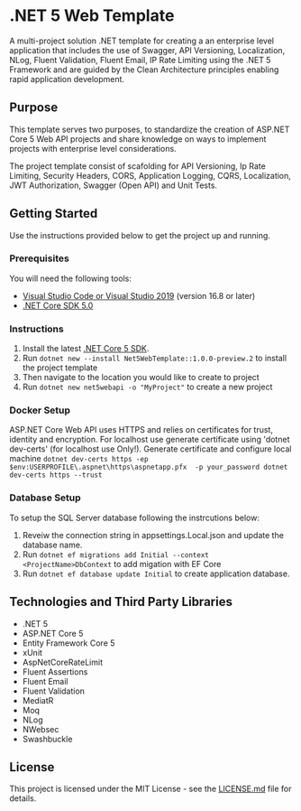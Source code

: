 # .NET 5 Web Template
A multi-project solution .NET template for creating a an enterprise level application that includes the use of Swagger, API Versioning, 
Localization, NLog, Fluent Validation, Fluent Email, IP Rate Limiting using the .NET 5 Framework and are guided by the Clean Architecture 
principles enabling rapid application development.

## Purpose
This template serves two purposes, to standardize the creation of ASP.NET Core 5 Web API projects and share knowledge on ways 
to implement projects with enterprise level considerations.

The project template consist of scafolding for API Versioning, Ip Rate Limiting, Security Headers, CORS, Application Logging, CQRS, Localization,
JWT Authorization, Swagger (Open API) and Unit Tests.

## Getting Started
Use the instructions provided below to get the project up and running.

### Prerequisites
You will need the following tools:
* [Visual Studio Code or Visual Studio 2019](https://visualstudio.microsoft.com/vs/) (version 16.8 or later)
* [.NET Core SDK 5.0](https://dotnet.microsoft.com/download/dotnet/5.0)

### Instructions
1. Install the latest [.NET Core 5 SDK](https://dotnet.microsoft.com/download). 
2. Run `dotnet new --install Net5WebTemplate::1.0.0-preview.2` to install the project template
3. Then navigate to the location you would like to create to project
4. Run `dotnet new net5webapi -o "MyProject"` to create a new project

### Docker Setup
ASP.NET Core Web API uses HTTPS and relies on certificates for trust, identity and encryption. 
For localhost use generate certificate using 'dotnet dev-certs' (for localhost use Only!).
Generate certificate and configure local machine
`dotnet dev-certs https -ep $env:USERPROFILE\.aspnet\https\aspnetapp.pfx  -p your_password
dotnet dev-certs https --trust
`

### Database Setup
To setup the SQL Server database following the instrcutions below:
1. Reveiw the connection string in appsettings.Local.json and update the database name.
2. Run `dotnet ef migrations add Initial --context <ProjectName>DbContext` to add migation with EF Core 
3. Run `dotnet ef database update Initial` to create application database.

## Technologies and Third Party Libraries
* .NET 5
* ASP.NET Core 5
* Entity Framework Core 5
* xUnit
* AspNetCoreRateLimit
* Fluent Assertions
* Fluent Email
* Fluent Validation
* MediatR
* Moq
* NLog
* NWebsec
* Swashbuckle

## License
This project is licensed under the MIT License - see the [LICENSE.md](https://github.com/marlonajgayle/Net5WebTemplate/master/LICENSE.md) file for details.